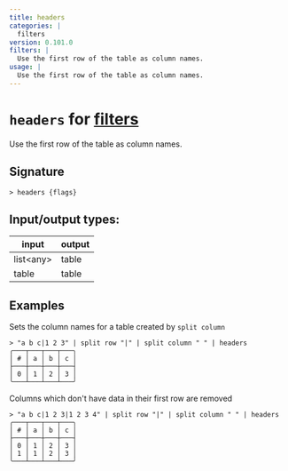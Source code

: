 ```yaml
---
title: headers
categories: |
  filters
version: 0.101.0
filters: |
  Use the first row of the table as column names.
usage: |
  Use the first row of the table as column names.
---
```

<!-- This file is automatically generated. Please edit the command in https://github.com/nushell/nushell instead. -->

# `headers` for [filters](/commands/categories/filters.md)

<div class='command-title'>Use the first row of the table as column names.</div>

## Signature

```> headers {flags} ```


## Input/output types:

| input     | output |
| --------- | ------ |
| list\<any\> | table  |
| table     | table  |
## Examples

Sets the column names for a table created by `split column`
```nu
> "a b c|1 2 3" | split row "|" | split column " " | headers
╭───┬───┬───┬───╮
│ # │ a │ b │ c │
├───┼───┼───┼───┤
│ 0 │ 1 │ 2 │ 3 │
╰───┴───┴───┴───╯

```

Columns which don't have data in their first row are removed
```nu
> "a b c|1 2 3|1 2 3 4" | split row "|" | split column " " | headers
╭───┬───┬───┬───╮
│ # │ a │ b │ c │
├───┼───┼───┼───┤
│ 0 │ 1 │ 2 │ 3 │
│ 1 │ 1 │ 2 │ 3 │
╰───┴───┴───┴───╯

```
